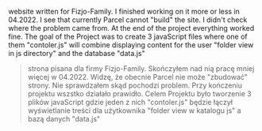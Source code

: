 website written for Fizjo-Family. I finished working on it more or less in 04.2022. I see that currently Parcel cannot "build" the site. I didn't check where the problem came from. At the end of the project everything worked fine. The goal of the Project was to create 3 javaScript files where one of them "contoler.js" will combine displaying content for the user "folder view in js directory" and the database "data.js"
> strona pisana dla firmy Fizjo-Family. Skończyłem nad nią pracę mniej więcej w 04.2022. Widzę, że obecnie Parcel nie może "zbudować" strony. Nie sprawdzałem skąd pochodzi problem. Przy kończeniu projektu wszstko działało prawidło. Celem Projektu było tworzenie 3 plików javaScript gdzie jeden z nich "contoler.js" będzie łączył wyświetlanie treści dla użytkownika "folder view w katalogu js" a bazą danych "data.js"